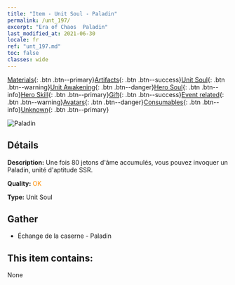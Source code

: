 ```yaml
---
title: "Item - Unit Soul - Paladin"
permalink: /unt_197/
excerpt: "Era of Chaos  Paladin"
last_modified_at: 2021-06-30
locale: fr
ref: "unt_197.md"
toc: false
classes: wide
---
```

 [Materials](/ItemsFR/){: .btn .btn--primary}[Artifacts](/ItemsFR/Artifacts/){: .btn .btn--success}[Unit Soul](/ItemsFR/UnitSoul/){: .btn .btn--warning}[Unit Awakening](/ItemsFR/UnitAwakening/){: .btn .btn--danger}[Hero Soul](/ItemsFR/HeroSoul/){: .btn .btn--info}[Hero Skill](/ItemsFR/HeroSkill/){: .btn .btn--primary}[Gift](/ItemsFR/Gift/){: .btn .btn--success}[Event related](/ItemsFR/Events/){: .btn .btn--warning}[Avatars](/ItemsFR/Avatars/){: .btn .btn--danger}[Consumables](/ItemsFR/Consumables/){: .btn .btn--info}[Unknown](/ItemsFR/Unknown/){: .btn .btn--primary}

 ![Paladin](/images/u/ti_shengqishi.jpg)

## Détails
 **Description:** Une fois 80 jetons d'âme accumulés, vous pouvez invoquer un Paladin, unité d'aptitude SSR.

 **Quality:** <span style="color: #FF8C00">OK</span>

 **Type:** Unit Soul

## Gather

*    Échange de la caserne - Paladin 

## This item contains:

  None

